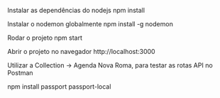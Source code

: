 Instalar as dependências do nodejs
npm install

Instalar o nodemon globalmente
npm install -g nodemon

Rodar o projeto
npm start

Abrir o projeto no navegador
http://localhost:3000

Utilizar a Collection -> Agenda Nova Roma, para testar as rotas API no Postman

npm install passport passport-local